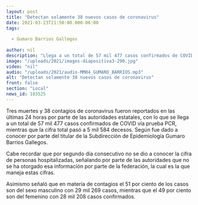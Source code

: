 ```yaml
---
layout: post
title: "Detectan solamente 38 nuevos casos de coronavirus"
date: 2021-03-23T21:50:00.000-06:00
tags:
  
  - Gumaro Barrios Gallegos
  
author: nil
description: "Llega a un total de 57 mil 477 casos confirmados de COVID vía prueba PCR."
image: "/uploads/2021/images-diapositiva3-290.jpg"
video: "nil"
audio: "/uploads/2021/audio-MM04_GUMARO_BARRIOS.mp3"
alt: "Detectan solamente 38 nuevos casos de coronavirus"
front: false
section: "Local"
news_id: 183525
---
```


Tres muertes y 38 contagios de coronavirus fueron reportados en las últimas 24 horas por parte de las autoridades estatales, con lo que se llega a un total de 57 mil 477 casos confirmados de COVID vía prueba PCR, mientras que la cifra total pasó a 5 mil 584 decesos. Según fue dado a conocer por parte del titular de la Subdirección de Epidemiología Gumaro Barrios Gallegos.

Cabe recordar que por segundo día consecutivo no se dio a conocer la cifra de personas hospitalizadas, señalando por parte de las autoridades que no se ha otorgado esa información por parte de la federación, la cual es la que maneja estas cifras.

Asimismo señaló que en materia de contagios el 51 por ciento de los casos son del sexo masculino con 29 mil 269 casos, mientras que el 49 por ciento son del femenino con 28 mil 208 casos confirmados.
